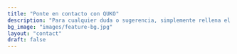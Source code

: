 ```yaml
---
title: "Ponte en contacto con QUKO"
description: "Para cualquier duda o sugerencia, simplemente rellena el formulario de debajo"
bg_image: "images/feature-bg.jpg"
layout: "contact"
draft: false
---
```

